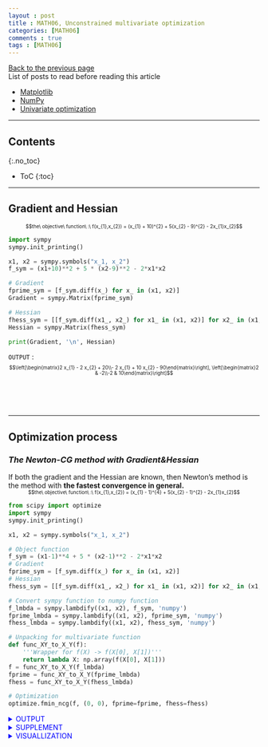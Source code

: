 ```yaml
---
layout : post
title : MATH06, Unconstrained multivariate optimization
categories: [MATH06]
comments : true
tags : [MATH06]
---
```

[Back to the previous page](https://userdyk-github.github.io/Study.html) <br>
List of posts to read before reading this article
- <a href='https://userdyk-github.github.io/pl03-topic02/PL03-Topic02-Matplotlib.html' target="_blank">Matplotlib</a>
- <a href='https://userdyk-github.github.io/pl03-topic02/PL03-Topic02-NumPy.html' target="_blank">NumPy</a>
- <a href='https://userdyk-github.github.io/math06/MATH06-Univariate-optimization.html'>Univariate optimization</a>


---

## Contents
{:.no_toc}

* ToC
{:toc}

<hr class="division1">

## **Gradient and Hessian**

<div style="font-size: 70%; text-align:center;"> $$the\ objective\ function\ :\ f(x_{1},x_{2}) = (x_{1} + 10)^{2} + 5(x_{2} - 9)^{2} - 2x_{1}x_{2}$$</div>

```python
import sympy
sympy.init_printing()

x1, x2 = sympy.symbols("x_1, x_2") 
f_sym = (x1+10)**2 + 5 * (x2-9)**2 - 2*x1*x2 

# Gradient
fprime_sym = [f_sym.diff(x_) for x_ in (x1, x2)]
Gradient = sympy.Matrix(fprime_sym)

# Hessian  
fhess_sym = [[f_sym.diff(x1_, x2_) for x1_ in (x1, x2)] for x2_ in (x1, x2)] 
Hessian = sympy.Matrix(fhess_sym)

print(Gradient, '\n', Hessian)
```
`OUTPUT` :
<span style="font-size: 70%;"> $$\left[\begin{matrix}2 x_{1} - 2 x_{2} + 20\\- 2 x_{1} + 10 x_{2} - 90\end{matrix}\right], \left[\begin{matrix}2 & -2\\-2 & 10\end{matrix}\right]$$</span>

<br><br><br>
<hr class="division2">

## **Optimization process**
### ***The Newton-CG method with Gradient&Hessian***

<div class='jb-medium'>If both the gradient and the Hessian are known, then Newton’s method is the method with <strong>the fastest convergence in general.</strong></div> 

<div style="font-size: 70%; text-align:center;"> $$the\ objective\ function\ :\ f(x_{1},x_{2}) = (x_{1} - 1)^{4} + 5(x_{2} - 1)^{2} - 2x_{1}x_{2}$$</div>

```python
from scipy import optimize
import sympy
sympy.init_printing()

x1, x2 = sympy.symbols("x_1, x_2") 

# Object function
f_sym = (x1-1)**4 + 5 * (x2-1)**2 - 2*x1*x2 
# Gradient
fprime_sym = [f_sym.diff(x_) for x_ in (x1, x2)]
# Hessian  
fhess_sym = [[f_sym.diff(x1_, x2_) for x1_ in (x1, x2)] for x2_ in (x1, x2)] 

# Convert sympy function to numpy function
f_lmbda = sympy.lambdify((x1, x2), f_sym, 'numpy') 
fprime_lmbda = sympy.lambdify((x1, x2), fprime_sym, 'numpy')
fhess_lmbda = sympy.lambdify((x1, x2), fhess_sym, 'numpy')

# Unpacking for multivariate function
def func_XY_to_X_Y(f):    
    '''Wrapper for f(X) -> f(X[0], X[1])'''
    return lambda X: np.array(f(X[0], X[1])) 
f = func_XY_to_X_Y(f_lmbda) 
fprime = func_XY_to_X_Y(fprime_lmbda) 
fhess = func_XY_to_X_Y(fhess_lmbda)

# Optimization
optimize.fmin_ncg(f, (0, 0), fprime=fprime, fhess=fhess)
```

<details markdown="1">
<summary class='jb-small' style="color:blue">OUTPUT</summary>
<hr class='division3'>
```
Optimization terminated successfully.
         Current function value: -3.867223
         Iterations: 8
         Function evaluations: 10
         Gradient evaluations: 17
         Hessian evaluations: 8
array([1.88292613, 1.37658523])
```
<span style="font-size: 70%;">$$Optimal\ point\ :\ (x_{1},x_{2})=(1.88292613,1.37658523)$$</span>
<hr class='division3'>
</details>

<details markdown="1">
<summary class='jb-small' style="color:blue">SUPPLEMENT</summary>
<hr class='division3'>
Gradient
```
sympy.Matrix(fprime_sym)
```
`OUTPUT` :
<span style="font-size: 70%;"> $$\left[\begin{matrix}- 2 x_{2} + 4 \left(x_{1} - 1\right)^{3}\\- 2 x_{1} + 10 x_{2} - 10\end{matrix}\right]$$</span><br>
Hessian
```
sympy.Matrix(fhess_sym)
```
`OUTPUT` :
<span style="font-size: 70%;"> $$\left[\begin{matrix}12 \left(x_{1} - 1\right)^{2} & -2\\-2 & 10\end{matrix}\right]$$</span>
<hr class='division3'>
</details>

<details markdown="1">
<summary class='jb-small' style="color:blue">VISUALLIZATION</summary>
<hr class='division3'>
```python
import matplotlib.pyplot as plt

x_opt = optimize.fmin_ncg(f, (0, 0), fprime=fprime, fhess=fhess)  
x_ = y_ = np.linspace(-1, 4, 100)  
X, Y = np.meshgrid(x_, y_)

fig, ax = plt.subplots(figsize=(6, 4)) 
c = ax.contour(X, Y, f_lmbda(X, Y), 100)   
plt.colorbar(c, ax=ax)

ax.plot(x_opt[0], x_opt[1], 'r*', markersize=15)   
ax.set_xlabel(r"$x_1$", fontsize=18)   
ax.set_ylabel(r"$x_2$", fontsize=18)    
plt.show()
```
![다운로드 (8)](https://user-images.githubusercontent.com/52376448/65281242-1747a400-db6d-11e9-9be4-635a88f95011.png)
<hr class='division3'>
</details>
<br><br><br>

---

<br><br><br>

### ***The BFGS algorithm with Gradient***

<div class="medium">Although the BFGS and the conjugate gradient methods theoretically have slower convergence than Newton’s method, they can sometimes offer <strong>improved stability</strong> and can therefore be preferable. </div>

<div style="font-size: 70%; text-align:center;"> $$the\ objective\ function\ :\ f(x_{1},x_{2}) = (x_{1} - 1)^{4} + 5(x_{2} - 1)^{2} - 2x_{1}x_{2}$$</div>

```python
from scipy import optimize
import sympy
sympy.init_printing()
import numpy as np

x1, x2 = sympy.symbols("x_1, x_2") 

# Object function
f_sym = (x1-1)**4 + 5 * (x2-1)**2 - 2*x1*x2 
# Gradient
fprime_sym = [f_sym.diff(x_) for x_ in (x1, x2)]

# Convert sympy function to numpy function
f_lmbda = sympy.lambdify((x1, x2), f_sym, 'numpy') 
fprime_lmbda = sympy.lambdify((x1, x2), fprime_sym, 'numpy')

# Unpacking for multivariate function
def func_XY_to_X_Y(f):    
    '''Wrapper for f(X) -> f(X[0], X[1])'''
    return lambda X: np.array(f(X[0], X[1])) 
f = func_XY_to_X_Y(f_lmbda) 
fprime = func_XY_to_X_Y(fprime_lmbda) 

# Optimization
optimize.fmin_bfgs(f, (0, 0), fprime=fprime)
```

<details markdown="1">
<summary class='jb-small' style="color:blue">OUTPUT</summary>
<hr class='division3'>
```
Optimization terminated successfully.
         Current function value: -3.867223
         Iterations: 9
         Function evaluations: 13
         Gradient evaluations: 13
array([1.88292645, 1.37658596])
```
<span style="font-size: 70%;">$$Optimal\ point\ :\ (x_{1},x_{2})=(1.88292645,1.37658596)$$</span>
<hr class='division3'>
</details>
<details markdown="1">
<summary class='jb-small' style="color:blue">SUPPLEMENT</summary>
<hr class='division3'>
Gradient
```
sympy.Matrix(fprime_sym)
```
`OUTPUT` :
<span style="font-size: 70%;">$$\left[\begin{matrix}- 2 x_{2} + 4 \left(x_{1} - 1\right)^{3}\\- 2 x_{1} + 10 x_{2} - 10\end{matrix}\right]$$</span><br>
<hr class='division3'>
</details>

<details markdown="1">
<summary class='jb-small' style="color:blue">VISUALLIZATION</summary>
<hr class='division3'>
```python
import matplotlib.pyplot as plt

x_opt = optimize.fmin_bfgs(f, (0, 0), fprime=fprime)
x_ = y_ = np.linspace(-1, 4, 100)  
X, Y = np.meshgrid(x_, y_)

fig, ax = plt.subplots(figsize=(6, 4)) 
c = ax.contour(X, Y, f_lmbda(X, Y), 100)   
plt.colorbar(c, ax=ax)

ax.plot(x_opt[0], x_opt[1], 'r*', markersize=15)   
ax.set_xlabel(r"$x_1$", fontsize=18)   
ax.set_ylabel(r"$x_2$", fontsize=18)    
plt.show()
```
![다운로드 (9)](https://user-images.githubusercontent.com/52376448/65285866-b3c37380-db78-11e9-84b2-f00ef7001f7c.png)
<hr class='division3'>
</details>
<br><br><br>

---

### ***A nonlinear conjugate gradient algorithm with Gradient***

<div class="medium">Although the BFGS and the conjugate gradient methods theoretically have slower convergence than Newton’s method, they can sometimes offer <strong>improved stability</strong> and can therefore be preferable. </div>

<div style="font-size: 70%; text-align:center;"> $$the\ objective\ function\ :\ f(x_{1},x_{2}) = (x_{1} - 1)^{4} + 5(x_{2} - 1)^{2} - 2x_{1}x_{2}$$</div>

```python
from scipy import optimize
import sympy
sympy.init_printing()
import numpy as np

x1, x2 = sympy.symbols("x_1, x_2") 

# Object function
f_sym = (x1-1)**4 + 5 * (x2-1)**2 - 2*x1*x2 
# Gradient
fprime_sym = [f_sym.diff(x_) for x_ in (x1, x2)]

# Convert sympy function to numpy function
f_lmbda = sympy.lambdify((x1, x2), f_sym, 'numpy') 
fprime_lmbda = sympy.lambdify((x1, x2), fprime_sym, 'numpy')

# Unpacking for multivariate function
def func_XY_to_X_Y(f):    
    '''Wrapper for f(X) -> f(X[0], X[1])'''
    return lambda X: np.array(f(X[0], X[1])) 
f = func_XY_to_X_Y(f_lmbda) 
fprime = func_XY_to_X_Y(fprime_lmbda) 

# Optimization
optimize.fmin_cg(f, (0, 0), fprime=fprime)
```

<details markdown="1">
<summary class='jb-small' style="color:blue">OUTPUT</summary>
<hr class='division3'>
```
Optimization terminated successfully.
         Current function value: -3.867223
         Iterations: 8
         Function evaluations: 18
         Gradient evaluations: 18
array([1.88292612, 1.37658523])
```
<span style="font-size: 70%;">$$Optimal\ point\ :\ (x_{1},x_{2})=(1.88292612,1.37658523)$$</span>
<hr class='division3'>
</details>
<details markdown="1">
<summary class='jb-small' style="color:blue">SUPPLEMENT</summary>
<hr class='division3'>
Gradient
```
sympy.Matrix(fprime_sym)
```
`OUTPUT` :
<span style="font-size: 70%;">$$\left[\begin{matrix}- 2 x_{2} + 4 \left(x_{1} - 1\right)^{3}\\- 2 x_{1} + 10 x_{2} - 10\end{matrix}\right]$$</span>
<hr class='division3'>
</details>
<details markdown="1">
<summary class='jb-small' style="color:blue">VISUALLIZATION</summary>
<hr class='division3'>
```python
import matplotlib.pyplot as plt

x_opt = optimize.fmin_cg(f, (0, 0), fprime=fprime)
x_ = y_ = np.linspace(-1, 4, 100)  
X, Y = np.meshgrid(x_, y_)

fig, ax = plt.subplots(figsize=(6, 4)) 
c = ax.contour(X, Y, f_lmbda(X, Y), 100)   
plt.colorbar(c, ax=ax)

ax.plot(x_opt[0], x_opt[1], 'r*', markersize=15)   
ax.set_xlabel(r"$x_1$", fontsize=18)   
ax.set_ylabel(r"$x_2$", fontsize=18)    
plt.show()
```
![다운로드 (10)](https://user-images.githubusercontent.com/52376448/65286094-54199800-db79-11e9-9877-1e639502119b.png)
<hr class='division3'>
</details>
<br><br><br>

---

### ***the BFGS algorithm without Gradient&Hessian***

<div class='jb-medium'>In general, the BFGS method is often a good first approach to try, in particular if neither the gradient nor the Hessian is known. If only the gradient is known, then the BFGS method is still <strong>the generally recommended method</strong> to use, although the conjugate gradient method is often a competitive alternative to the BFGS method.</div>

<div style="font-size: 70%; text-align:center;"> $$the\ objective\ function\ :\ f(x_{1},x_{2}) = (x_{1} - 1)^{4} + 5(x_{2} - 1)^{2} - 2x_{1}x_{2}$$</div>

```python
from scipy import optimize
import sympy
sympy.init_printing()
import numpy as np

x1, x2 = sympy.symbols("x_1, x_2") 

# Object function
f_sym = (x1-1)**4 + 5 * (x2-1)**2 - 2*x1*x2 

# Convert sympy function to numpy function
f_lmbda = sympy.lambdify((x1, x2), f_sym, 'numpy') 

# Unpacking for multivariate function
def func_XY_to_X_Y(f):    
    '''Wrapper for f(X) -> f(X[0], X[1])'''
    return lambda X: np.array(f(X[0], X[1])) 
f = func_XY_to_X_Y(f_lmbda) 

# Optimization
optimize.fmin_bfgs(f, (0, 0))
```
<details markdown="1">
<summary class='jb-small' style="color:blue">OUTPUT</summary>
<hr class='division3'>
```
Optimization terminated successfully.
         Current function value: -3.867223
         Iterations: 9
         Function evaluations: 52
         Gradient evaluations: 13
array([1.88292645, 1.37658596])
```
<span style="font-size: 70%;">$$Optimal\ point\ :\ (x_{1},x_{2})=(1.88292645,1.37658596)$$</span>
<hr class='division3'>
</details>

<details markdown="1">
<summary class='jb-small' style="color:blue">VISUALLIZATION</summary>
<hr class='division3'>
```python
import matplotlib.pyplot as plt

x_opt = optimize.fmin_bfgs(f, (0, 0))
x_ = y_ = np.linspace(-1, 4, 100)  
X, Y = np.meshgrid(x_, y_)

fig, ax = plt.subplots(figsize=(6, 4)) 
c = ax.contour(X, Y, f_lmbda(X, Y), 100)   
plt.colorbar(c, ax=ax)

ax.plot(x_opt[0], x_opt[1], 'r*', markersize=15)   
ax.set_xlabel(r"$x_1$", fontsize=18)   
ax.set_ylabel(r"$x_2$", fontsize=18)    
plt.show()
```
![다운로드 (11)](https://user-images.githubusercontent.com/52376448/65286198-a5c22280-db79-11e9-8dbf-bd764dd63a48.png)
<hr class='division3'>
</details>

<br><br><br>

<hr class="division2">

## **Suitable starting point for optimization**

<div style="font-size: 70%; text-align:center;"> $$the\ objective\ function\ :\ f(x,y) = 4sin(x \pi) + 6sin(y \pi) + (x-1)^{2} + (y-1)^{2}$$</div>

```python
import numpy as np
from scipy import optimize 

# the objective function
def f(X): 
    x, y = X   
    return (4 * np.sin(np.pi * x) + 6 * np.sin(np.pi * y)) +  (x - 1)**2 + (y - 1)**2

# find starting point
optimize.brute(f, (slice(-3, 5, 0.5),  slice(-3, 5, 0.5)), finish=None) 
```
`OUTPUT` : <span style="font-size: 70%;">$$Suitable\ starting\ point\ :\ (x,y) = (1.5,1.5)$$</span>

<br><br><br>

### ***Optimization process from suitable starting point***

<div style="font-size: 70%; text-align:center;"> $$the\ objective\ function\ :\ f(x,y) = 4sin(x \pi) + 6sin(y \pi) + (x-1)^{2} + (y-1)^{2}$$</div>

```python
import numpy as np
from scipy import optimize

# the objective function
def f(X):
    x, y = X
    return (4 * np.sin(np.pi * x) + 6 * np.sin(np.pi * y)) +  (x - 1)**2 + (y - 1)**2
    
# find starting point
x_start = optimize.brute(f, (slice(-3, 5, 0.5),  slice(-3, 5, 0.5)), finish=None)

# optimization
optimize.fmin_bfgs(f, x_start)
```
<details markdown="1">
<summary class='jb-small' style="color:blue">OUTPUT</summary>
<hr class='division3'>
```
Optimization terminated successfully.
         Current function value: -9.520229
         Iterations: 4
         Function evaluations: 28
         Gradient evaluations: 7
array([1.47586906, 1.48365787])
```
<span style="font-size: 70%;">$$Optimal\ point\ :\ (x,y) = (1.47586906,1.48365787)$$</span>
<hr class='division3'>
</details>
<details markdown="1">
<summary class='jb-small' style="color:blue">VISUALLIZATION</summary>
<hr class='division3'>
```python
import matplotlib.pyplot as plt

x_opt = optimize.fmin_bfgs(f, x_start)

def func_X_Y_to_XY(f, X, Y):   
    """  
    Wrapper for f(X, Y) -> f([X, Y])   
    """   
    s = np.shape(X)    
    return f(np.vstack([X.ravel(), Y.ravel()])).reshape(*s)
    
fig, ax = plt.subplots(figsize=(6, 4))  
x_ = y_ = np.linspace(-3, 5, 100)  
X, Y = np.meshgrid(x_, y_)   
c = ax.contour(X, Y, func_X_Y_to_XY(f, X, Y), 25)  
plt.colorbar(c, ax=ax)
ax.plot(x_opt[0], x_opt[1], 'r*', markersize=15)   
ax.set_xlabel(r"$x_1$", fontsize=18)  
ax.set_ylabel(r"$x_2$", fontsize=18)  
```    
![다운로드 (12)](https://user-images.githubusercontent.com/52376448/65289030-1a01c380-db84-11e9-8c47-cb50f4ef9cf5.png)
<hr class='division3'>
</details>
<br><br><br>


<hr class="division2">

## **Optimization code in general as the following code makes it easier to switch between different solvers**

<div style="font-size: 70%; text-align:center;"> $$the\ objective\ function\ :\ f(x,y) = 4sin(x \pi) + 6sin(y \pi) + (x-1)^{2} + (y-1)^{2}$$</div>

```python
import numpy as np
from scipy import optimize

# the objective function
def f(X):
    x, y = X
    return (4 * np.sin(np.pi * x) + 6 * np.sin(np.pi * y)) +  (x - 1)**2 + (y - 1)**2

# find starting point
x_start = optimize.brute(f, (slice(-3, 5, 0.5),  slice(-3, 5, 0.5)), finish=None)

# optimization
result = optimize.minimize(f, x_start, method= 'BFGS')  # can be easily change 'method'
result.x
```
`OUTPUT` : <span style="font-size: 70%;">$$Optimal\ point\ :\ (x,y) = (1.47586906,1.48365787)$$</span>

<br><br><br>
<hr class="division1">

List of posts followed by this article
- [post1](https://userdyk-github.github.io/)
- <a href='https://userdyk-github.github.io/'>post2</a>
- <a href='https://userdyk-github.github.io/'>post3</a>

---

Reference
- [post1](https://userdyk-github.github.io/)
- <a href='https://userdyk-github.github.io/'>post2</a>
- <a href='https://userdyk-github.github.io/'>post3</a>

---

